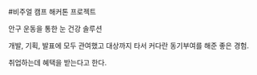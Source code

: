#비주얼 캠프 해커톤 프로젝트

안구 운동을 통한 눈 건강 솔루션

개발, 기획, 발표에 모두 관여했고 대상까지 타서 커다란 동기부여를 해준 좋은 경험.

취업하는데 혜택을 받는다고 한다.
